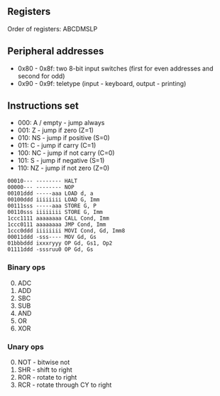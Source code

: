 ## Registers

Order of registers: ABCDMSLP

## Peripheral addresses

* 0x80 - 0x8f: two 8-bit input switches (first for even addresses and second for odd)
* 0x90 - 0x9f: teletype (input - keyboard, output - printing)

## Instructions set

* 000: A / empty - jump always
* 001: Z - jump if zero (Z=1)
* 010: NS - jump if positive (S=0)
* 011: C - jump if carry (C=1)
* 100: NC - jump if not carry (C=0)
* 101: S - jump if negative (S=1)
* 110: NZ - jump if not zero (Z=0)

```
00010--- -------- HALT
00000--- -------- NOP
00101ddd -----aaa LOAD d, a
00100ddd iiiiiiii LOAD G, Imm
00111sss -----aaa STORE G, P
00110sss iiiiiiii STORE G, Imm
1ccc1111 aaaaaaaa CALL Cond, Imm
1ccc0111 aaaaaaaa JMP Cond, Imm
1ccc0ddd iiiiiiii MOVI Cond, Gd, Imm8
00011ddd -sss---- MOV Gd, Gs
01bbbddd ixxxryyy OP Gd, Gs1, Op2
01111ddd -sssruu0 OP Gd, Gs
```

### Binary ops

0. ADC
1. ADD
2. SBC
3. SUB
4. AND
5. OR
6. XOR

### Unary ops

0. NOT - bitwise not
1. SHR - shift to right
2. ROR - rotate to right
3. RCR - rotate through CY to right
